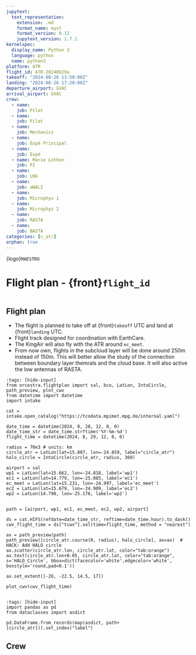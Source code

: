 ```yaml
---
jupytext:
  text_representation:
    extension: .md
    format_name: myst
    format_version: 0.12
    jupytext_version: 1.7.1
kernelspec:
  display_name: Python 3
  language: python
  name: python3
platform: ATR
flight_id: ATR-20240829a
takeoff: "2024-08-26 13:50:00Z"
landing: "2024-08-26 17:20:00Z"
departure_airport: GVAC
arrival_airport: GVAC
crew:
  - name: 
    job: Pilot
  - name: 
    job: Pilot
  - name: 
    job: Mechanics
  - name: 
    job: Expé Principal
  - name: 
    job: Expé 
  - name: Marie Lothon
    job: PI
  - name: 
    job: LNG
  - name: 
    job: aWALI
  - name: 
    job: Microphys 1
  - name: 
    job: Microphys 2
  - name: 
    job: RASTA
  - name: 
    job: BASTA
categories: [c_atr]
orphan: true
---
```


{logo}`MAESTRO`

# Flight plan - {front}`flight_id`

```{badges}
```

## Flight plan
* The flight is planned to take off at {front}`takeoff` UTC and land at {front}`landing` UTC.
* Flight track designed for coordination with EarthCare.
* The KingAir will also fly with the ATR around ```ec_meet```.
* From now own, flights in the subcloud layer will be done around 250m instead of 150m. This will better allow the study of the connection between boundary layer themrals and the cloud base. It will also active the low antennas of RASTA. 

```{code-cell} python3
:tags: [hide-input]
from orcestra.flightplan import sal, bco, LatLon, IntoCircle, path_preview, plot_cwv
from datetime import datetime
import intake

cat = intake.open_catalog("https://tcodata.mpimet.mpg.de/internal.yaml")

date_time = datetime(2024, 8, 28, 12, 0, 0)
date_time_str = date_time.strftime('%Y-%m-%d')
flight_time = datetime(2024, 8, 29, 12, 0, 0)

radius = 70e3 # units: km
circle_atr = LatLon(lat=15.807, lon=-24.859, label="circle_atr")
halo_circle = IntoCircle(circle_atr, radius, 360)

airport = sal
wp1 = LatLon(lat=15.662, lon=-24.818, label='wp1')
ec1 = LatLon(lat=14.779, lon=-25.085, label='ec1')
ec_meet = LatLon(lat=15.231, lon=-24.997, label='ec_meet')
ec2 = LatLon(lat=15.679, lon=-24.909, label='ec2')
wp2 = LatLon(14.798, lon=-25.176, label='wp2')


path = [airport, wp1, ec1, ec_meet, ec2, wp2, airport]

ds = cat.HIFS(refdate=date_time_str, reftime=date_time.hour).to_dask()
cwv_flight_time = ds["tcwv"].sel(time=flight_time, method = "nearest")

ax = path_preview(path)
path_preview([circle_atr.course(0, radius), halo_circle], ax=ax)  # HACK: Add HALO circle
ax.scatter(circle_atr.lon, circle_atr.lat, color="tab:orange")
ax.text(circle_atr.lon+0.05, circle_atr.lat, color="tab:orange", s='HALO_Circle', bbox=dict(facecolor='white',edgecolor='white', boxstyle='round,pad=0.1'))

ax.set_extent([-26, -22.5, 14.5, 17])

plot_cwv(cwv_flight_time)


```
<!-- ![Flight Levels](./LEVELS-ATR-20240826a.jpg) -->

<!-- * SAFIRE Flight Plan submitted to Air Traffic Control (ATC)

![Page 1](./SAFIRE-ATR-20240813b.png) -->

```{code-cell} python3
:tags: [hide-input]
import pandas as pd
from dataclasses import asdict

pd.DataFrame.from_records(map(asdict, path+[circle_atr])).set_index("label")
```

## Crew

```{crew}
```